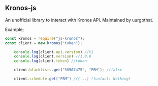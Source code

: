 ## Kronos-js

An unofficial library to interact with Kronos API. Maintained by uurgothat.

Example;
```javascript
const kronos = require("js-kronos");
const client = new kronos("token");

    console.log(client.api.version) //V1
    console.log(client.version) //1.0.0
    console.log(client.token) //token

    client.blacklists.get("58507475", "PBM"); //false

    client.schedule.get("PBM") //{...} (funfact: Nothing)

```